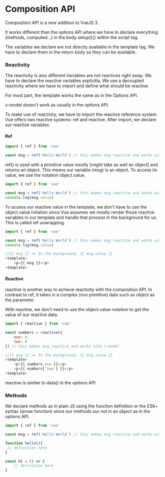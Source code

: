 # Composition API

Composition API is a new addition to VueJS 3.

It works different than the options API where we have to declare everything (methods, computed...) in the body setup(){} within the script tag.

The variables we declare are not directly available in the template tag. We have to declare them in the return body so they can be available.

### Reactivity

The reactivity is also different.Variables are not reactives right away. We have to declare the reactive variables explicitly. We use a decoupled reactivity where we have to import and define what should be reactive.

For most part, the template works the same as in the Options API.

v-model doesn't work as usually in the options API.

To make use of reactivity, we have to import the reactive reference system. Vue offers two reactive systems: ref and reactive.
After import, we declare our reactive variables.

#### Ref

```js
import { ref } from 'vue'

const msg = ref('Hello World') // this makes msg reactive and works with v-model
```

ref() is used with a primitive value mostly [might take as well an object] and returns an object. This means our variable (msg) is an object. To access its value, we use the notation object.value.

```js
import { ref } from 'vue'

const msg = ref('Hello World') // this makes msg reactive and works with v-model
console.log(msg.value)
```

To access our reactive value in the template, we don't have to use the object.value notation since Vue assumes we mostly render those reactive variables in our template and handle that process in the background for us. This is called ref unwrapping.

```js
import { ref } from 'vue'

const msg = ref('Hello World') // this makes msg reactive and works with v-model
console.log(msg.value)

//{{ msg }} => In the background, {{ msg.value }}
<template>
    <p>{{ msg }}</p>
<template>
```

#### Reactive

reactive is another way to achieve reactivity with the composition API. In contrast to ref, it takes in a complex (non primitive) data such as object as the parameter.

With reactive, we don't need to use the object.value notation to get the value of our reactive data.

```js
import { reactive } from 'vue'

const numbers = reactive({
    one: 0,
    two: 0
}) // this makes msg reactive and works with v-model

//{{ msg }} => In the background, {{ msg.value }}
<template>
    <p>{{ numbers.one }}</p>
    <p>{{ numbers['two'] }}</p>
<template>
```

reactive is similar to data() in the options API.

### Methods

We declare methods as in plain JS using the function definition or the ES6+ syntax (arrow function) since our methods our not in an object as in the options API.

```js
import { ref } from 'vue'

const msg = ref('Hello World') // this makes msg reactive and works with v-model

function hello(){
 // definition here
}

const hi = () => {
    // definition here
} 
```